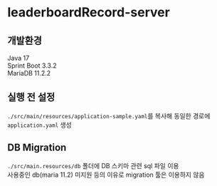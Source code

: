 # leaderboardRecord-server


## 개발환경
Java 17  
Sprint Boot 3.3.2  
MariaDB 11.2.2


## 실행 전 설정

```./src/main/resources/application-sample.yaml```를 복사해 동일한 경로에 
```application.yaml``` 생성


## DB Migration

```./src/main.resources/db``` 폴더에 DB 스키마 관련 sql 파일 이용  
사용중인 db(maria 11.2) 미지원 등의 이유로 migration 툴은 이용하지 않음